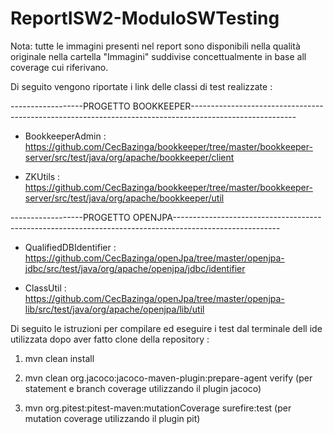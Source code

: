 # ReportISW2-ModuloSWTesting

Nota: tutte le immagini presenti nel report sono disponibili nella qualità originale nella cartella "Immagini" suddivise concettualmente in base
all coverage cui riferivano.

Di seguito vengono riportate i link delle classi di test realizzate :

------------------PROGETTO BOOKKEEPER--------------------------------------------------------------------------------------------------------


- BookkeeperAdmin : https://github.com/CecBazinga/bookkeeper/tree/master/bookkeeper-server/src/test/java/org/apache/bookkeeper/client

- ZKUtils : https://github.com/CecBazinga/bookkeeper/tree/master/bookkeeper-server/src/test/java/org/apache/bookkeeper/util


------------------PROGETTO OPENJPA--------------------------------------------------------------------------------------------------------

- QualifiedDBIdentifier : https://github.com/CecBazinga/openJpa/tree/master/openjpa-jdbc/src/test/java/org/apache/openjpa/jdbc/identifier

- ClassUtil : https://github.com/CecBazinga/openJpa/tree/master/openjpa-lib/src/test/java/org/apache/openjpa/lib/util


Di seguito le istruzioni per compilare ed eseguire i test dal terminale dell ide utilizzata dopo aver fatto clone della repository :

1) mvn clean install 

2) mvn clean org.jacoco:jacoco-maven-plugin:prepare-agent verify  (per statement e branch coverage utilizzando il plugin jacoco)

3) mvn org.pitest:pitest-maven:mutationCoverage surefire:test  (per mutation coverage utilizzando il plugin pit)
